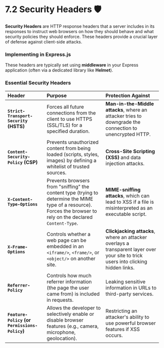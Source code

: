 
# 7.2 Security Headers 🛡️

**Security Headers** are HTTP response headers that a server includes in its responses to instruct web browsers on how they should behave and what security policies they should enforce. These headers provide a crucial layer of defense against client-side attacks.

### Implementing in Express.js
These headers are typically set using **middleware** in your Express application (often via a dedicated library like **Helmet**).

### Essential Security Headers

| Header | Purpose | Protection Against |
| :--- | :--- | :--- |
| **`Strict-Transport-Security` (HSTS)** | Forces all future connections from the client to use HTTPS (SSL/TLS) for a specified duration. | **Man-in-the-Middle attacks**, where an attacker tries to downgrade the connection to unencrypted HTTP. |
| **`Content-Security-Policy` (CSP)** | Prevents unauthorized content from being loaded (scripts, styles, images) by defining a whitelist of trusted sources. | **Cross-Site Scripting (XSS)** and data injection attacks. |
| **`X-Content-Type-Options`** | Prevents browsers from "sniffing" the content type (trying to determine the MIME type of a resource). Forces the browser to rely on the declared `Content-Type`. | **MIME-sniffing attacks**, which can lead to XSS if a file is misinterpreted as an executable script. |
| **`X-Frame-Options`** | Controls whether a web page can be embedded in an `<iframe/>`, `<frame/>`, or `<object/>` on another site. | **Clickjacking attacks**, where an attacker overlays a transparent layer over your site to trick users into clicking hidden links. |
| **`Referrer-Policy`** | Controls how much referrer information (the page the user came from) is included in requests. | Leaking sensitive information in URLs to third-party services. |
| **`Feature-Policy` (or `Permissions-Policy`)**| Allows the developer to selectively enable or disable browser features (e.g., camera, microphone, geolocation). | Restricting an attacker's ability to use powerful browser features if XSS occurs. |